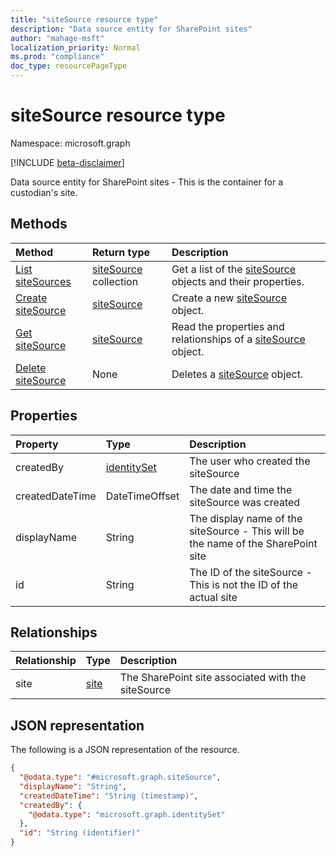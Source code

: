```yaml
---
title: "siteSource resource type"
description: "Data source entity for SharePoint sites"
author: "mahage-msft"
localization_priority: Normal
ms.prod: "compliance"
doc_type: resourcePageType
---
```


# siteSource resource type

Namespace: microsoft.graph

[!INCLUDE [beta-disclaimer](../../includes/beta-disclaimer.md)]

Data source entity for SharePoint sites - This is the container for a custodian's site.

## Methods

|Method|Return type|Description|
|:---|:---|:---|
|[List siteSources](../api/sitesource-list.md)|[siteSource](../resources/sitesource.md) collection|Get a list of the [siteSource](../resources/sitesource.md) objects and their properties.|
|[Create siteSource](../api/sitesource-create.md)|[siteSource](../resources/sitesource.md)|Create a new [siteSource](../resources/sitesource.md) object.|
|[Get siteSource](../api/sitesource-get.md)|[siteSource](../resources/sitesource.md)|Read the properties and relationships of a [siteSource](../resources/sitesource.md) object.|
|[Delete siteSource](../api/sitesource-delete.md)|None|Deletes a [siteSource](../resources/sitesource.md) object.|

## Properties

|Property|Type|Description|
|:---|:---|:---|
|createdBy|[identitySet](../resources/identityset.md)|The user who created the siteSource|
|createdDateTime|DateTimeOffset|The date and time the siteSource was created|
|displayName|String|The display name of the siteSource - This will be the name of the SharePoint site|
|id|String| The ID of the siteSource - This is not the ID of the actual site|

## Relationships

|Relationship|Type|Description|
|:---|:---|:---|
|site|[site](../resources/site.md)|The SharePoint site associated with the siteSource|

## JSON representation

The following is a JSON representation of the resource.
<!-- {
  "blockType": "resource",
  "keyProperty": "id",
  "@odata.type": "microsoft.graph.siteSource",
  "baseType": "microsoft.compliance.ediscovery.contract.dataSource",
  "openType": false
}
-->

``` json
{
  "@odata.type": "#microsoft.graph.siteSource",
  "displayName": "String",
  "createdDateTime": "String (timestamp)",
  "createdBy": {
    "@odata.type": "microsoft.graph.identitySet"
  },
  "id": "String (identifier)"
}
```

